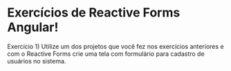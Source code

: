 # Exercícios de Reactive Forms Angular!

Exercício 1) Utilize um dos projetos que você fez nos exercícios anteriores e com o Reactive Forms crie uma tela com formulário para cadastro de usuários no sistema.

